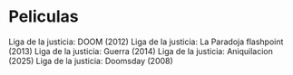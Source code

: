 # Peliculas
Liga de la justicia: DOOM (2012)
Liga de la justicia: La Paradoja flashpoint (2013)
Liga de la justicia: Guerra (2014)
Liga de la justicia: Aniquilacion (2025)
Liga de la justicia: Doomsday (2008)
